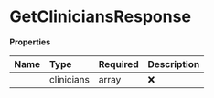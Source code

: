 # GetCliniciansResponse



**Properties**

| Name | Type | Required | Description |
| :-------- | :----------| :----------| :----------|
    | clinicians | array | ❌ |  |




<!-- This file was generated by liblab | https://liblab.com/ -->